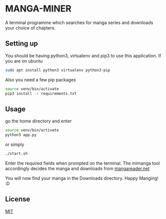 # MANGA-MINER
A terminal programme which searches for manga series and downloads your choice of chapters.

## Setting up
You should be having python3, virtualenv and pip3 to use this application.
If you are on ubuntu
```bash
sudo apt install python3 virtualenv python3-pip
```
Also you need a few pip packages
```bash
source venv/bin/activate
pip3 install -r requirements.txt
```

## Usage
go the home directory and enter
```bash
source venv/bin/activate
python3 app.py
```
or simply
```bash
./start.sh
```
Enter the required fields when prompted on the terminal. The mimanga tool accordingly decides the manga and downloads from [mangareader.net](https://www.mangareader.net)

You will now find your manga in the Downloads directory. Happy Manging! :D

## License
[MIT](https://choosealicense.com/licenses/mit/)